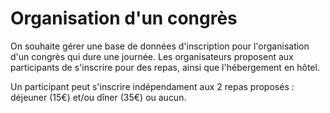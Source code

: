 # Organisation d'un congrès

On souhaite gérer une base de données d'inscription pour l'organisation d'un congrès qui dure une journée. Les organisateurs proposent aux participants de s'inscrire pour des repas, ainsi que l'hébergement en hôtel.

Un participant peut s'inscrire indépendament aux 2 repas proposés : déjeuner (15€) et/ou dîner (35€) ou aucun.
